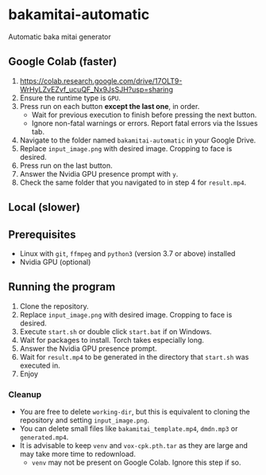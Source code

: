 # bakamitai-automatic
Automatic baka mitai generator

## Google Colab (faster)
 1. https://colab.research.google.com/drive/17OLT9-WrHyLZvEZvf_ucuQF_Nx9JsSJH?usp=sharing
 2. Ensure the runtime type is `GPU`.
 3. Press run on each button **except the last one**, in order.
    * Wait for previous execution to finish before pressing the next button.
    * Ignore non-fatal warnings or errors. Report fatal errors via the Issues tab.
 4. Navigate to the folder named `bakamitai-automatic` in your Google Drive.
 5. Replace `input_image.png` with desired image. Cropping to face is desired.
 6. Press run on the last button.
 7. Answer the Nvidia GPU presence prompt with `y`.
 8. Check the same folder that you navigated to in step 4 for `result.mp4`.

## Local (slower)
  ## Prerequisites
   * Linux with `git`, `ffmpeg` and `python3` (version 3.7 or above) installed
   * Nvidia GPU (optional)

  ## Running the program
   1. Clone the repository.
   2. Replace `input_image.png` with desired image. Cropping to face is desired.
   3. Execute `start.sh` or double click `start.bat` if on Windows.
   4. Wait for packages to install. Torch takes especially long.
   5. Answer the Nvidia GPU presence prompt.
   6. Wait for `result.mp4` to be generated in the directory that `start.sh` was executed in.
   7. Enjoy

### Cleanup
  * You are free to delete `working-dir`, but this is equivalent to cloning the repository and setting `input_image.png`.
  * You can delete small files like `bakamitai_template.mp4`, `dmdn.mp3` or `generated.mp4`.
  * It is advisable to keep `venv` and `vox-cpk.pth.tar` as they are large and may take more time to redownload.
    * `venv` may not be present on Google Colab. Ignore this step if so.

